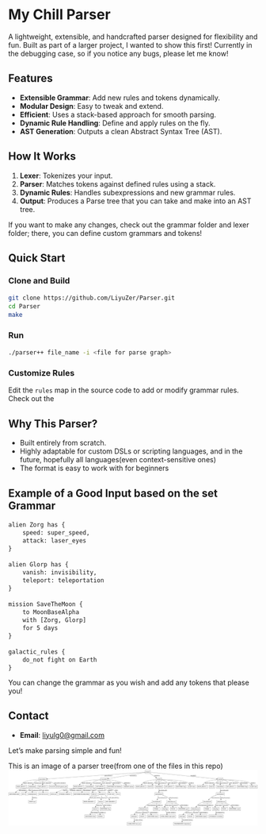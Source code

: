 # My Chill Parser

A lightweight, extensible, and handcrafted parser designed for flexibility and fun. Built as part of a larger project, I wanted to show this first!
Currently in the debugging case, so if you notice any bugs, please let me know! 

## Features

- **Extensible Grammar**: Add new rules and tokens dynamically.
- **Modular Design**: Easy to tweak and extend.
- **Efficient**: Uses a stack-based approach for smooth parsing.
- **Dynamic Rule Handling**: Define and apply rules on the fly.
- **AST Generation**: Outputs a clean Abstract Syntax Tree (AST).

## How It Works

1. **Lexer**: Tokenizes your input.
2. **Parser**: Matches tokens against defined rules using a stack.
3. **Dynamic Rules**: Handles subexpressions and new grammar rules.
4. **Output**: Produces a Parse tree that you can take and make into an AST tree.

If you want to make any changes, check out the grammar folder and lexer folder; there, you can define custom grammars and tokens!
## Quick Start

### Clone and Build

```bash
git clone https://github.com/LiyuZer/Parser.git
cd Parser
make
```

### Run

```bash
./parser++ file_name -i <file for parse graph>
```

### Customize Rules

Edit the `rules` map in the source code to add or modify grammar rules.
Check out the 

## Why This Parser?

- Built entirely from scratch.
- Highly adaptable for custom DSLs or scripting languages, and in the future, hopefully all languages(even context-sensitive ones)
- The format is easy to work with for beginners

## Example of a Good Input based on the set Grammar
```
alien Zorg has {
    speed: super_speed,
    attack: laser_eyes
}

alien Glorp has {
    vanish: invisibility,
    teleport: teleportation
}

mission SaveTheMoon {
    to MoonBaseAlpha
    with [Zorg, Glorp]
    for 5 days
}

galactic_rules {
    do_not fight on Earth
}
```
You can change the grammar as you wish and add any tokens that please you!
## Contact

- **Email**: liyulg0@gmail.com

Let’s make parsing simple and fun!

This is an image of a parser tree(from one of the files in this repo) 
![Parse Tree!](assets/image.png)

